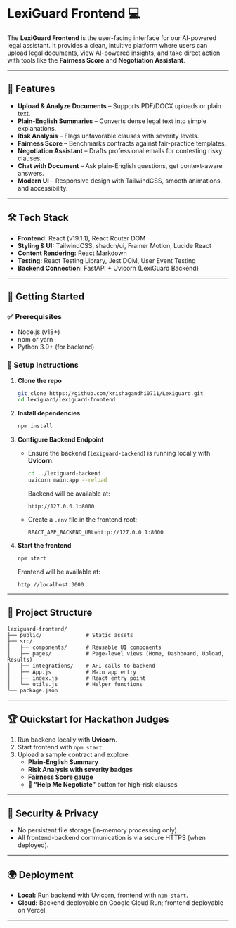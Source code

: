 # LexiGuard Frontend 💻

The **LexiGuard Frontend** is the user-facing interface for our AI-powered legal assistant. It provides a clean, intuitive platform where users can upload legal documents, view AI-powered insights, and take direct action with tools like the **Fairness Score** and **Negotiation Assistant**.

---

## 🎯 Features

- **Upload & Analyze Documents** – Supports PDF/DOCX uploads or plain text.  
- **Plain-English Summaries** – Converts dense legal text into simple explanations.  
- **Risk Analysis** – Flags unfavorable clauses with severity levels.  
- **Fairness Score** – Benchmarks contracts against fair-practice templates.  
- **Negotiation Assistant** – Drafts professional emails for contesting risky clauses.  
- **Chat with Document** – Ask plain-English questions, get context-aware answers.  
- **Modern UI** – Responsive design with TailwindCSS, smooth animations, and accessibility.  

---

## 🛠️ Tech Stack

- **Frontend:** React (v19.1.1), React Router DOM  
- **Styling & UI:** TailwindCSS, shadcn/ui, Framer Motion, Lucide React  
- **Content Rendering:** React Markdown  
- **Testing:** React Testing Library, Jest DOM, User Event Testing  
- **Backend Connection:** FastAPI + Uvicorn (LexiGuard Backend)  

---

## 🚀 Getting Started

### ✅ Prerequisites
- Node.js (v18+)  
- npm or yarn  
- Python 3.9+ (for backend)  

### 🔧 Setup Instructions

1. **Clone the repo**
   ```bash
   git clone https://github.com/krishagandhi0711/Lexiguard.git
   cd lexiguard/lexiguard-frontend
   ```

2. **Install dependencies**
   ```bash
   npm install
   ```

3. **Configure Backend Endpoint**
   - Ensure the backend (`lexiguard-backend`) is running locally with **Uvicorn**:
     ```bash
     cd ../lexiguard-backend
     uvicorn main:app --reload
     ```
     Backend will be available at:  
     ```
     http://127.0.0.1:8000
     ```

   - Create a `.env` file in the frontend root:
     ```env
     REACT_APP_BACKEND_URL=http://127.0.0.1:8000
     ```

4. **Start the frontend**
   ```bash
   npm start
   ```

   Frontend will be available at:  
   ```
   http://localhost:3000
   ```

---

## 📂 Project Structure

```
lexiguard-frontend/
├── public/              # Static assets
├── src/
│   ├── components/      # Reusable UI components
│   ├── pages/           # Page-level views (Home, Dashboard, Upload, Results)
│   ├── integrations/    # API calls to backend
│   ├── App.js           # Main app entry
│   ├── index.js         # React entry point
│   └── utils.js         # Helper functions
└── package.json
```

---

## 🏆 Quickstart for Hackathon Judges

1. Run backend locally with **Uvicorn**.  
2. Start frontend with `npm start`.  
3. Upload a sample contract and explore:  
   - **Plain-English Summary**  
   - **Risk Analysis with severity badges**  
   - **Fairness Score gauge**  
   - **📧 “Help Me Negotiate”** button for high-risk clauses  

---

## 🔐 Security & Privacy

- No persistent file storage (in-memory processing only).  
- All frontend-backend communication is via secure HTTPS (when deployed).  

---

## 🌍 Deployment

- **Local:** Run backend with Uvicorn, frontend with `npm start`.  
- **Cloud:** Backend deployable on Google Cloud Run; frontend deployable on Vercel.

---
